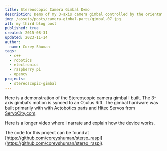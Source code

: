 ```yaml
---
title: Stereoscopic Camera Gimbal Demo
description: Demo of my 3-axis camera gimbal controlled by the orientation of a VR headset.
img: /assets/posts/camera-gimbal-parts/gimbal-07.jpg
alt: my third blog post
published: true
created: 2015-08-31
updated: 2023-11-14
author: 
  name: Corey Shuman
tags: 
  - c++
  - robotics
  - electronics
  - raspberry pi
  - opencv
projects:
  - stereoscopic-gimbal
---
```


Here is a demonstration of the Stereoscopic camera gimbal I built. The 3-axis gimbal’s motion is synced to an Oculus Rift. The gimbal hardware was built primarily with with Actobotics parts and Hitec Servos from [ServoCity.com](https://servocity.com).

<youtube 
    src='https://www.youtube.com/embed/CPxq4g-SNAc?si=MywA-GjbnuZO8VZf' 
    title='A short video showing a metal camera gimbal mirroring the orientation of a VR headset as it is moved around'
    width='100%'>
</youtube>

Here is a longer video where I narrate and explain how the device works.

<youtube src='https://www.youtube.com/embed/bJqgT5J24xk?si=JmEvArk6HIxrA7Qy' 
    title='A 5 minute video explaining how a metal camera gimbal can mirror the orientation of a VR headset'
    width='100%'>
</youtube>

The code for this project can be found at [https://github.com/coreyshuman/stereo_raspi](https://github.com/coreyshuman/stereo_raspi).
